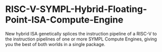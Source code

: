 # RISC-V-SYMPL-Hybrid-Floating-Point-ISA-Compute-Engine
New hybrid ISA genetically splices the instruction pipeline of a RISC-V to the instruction pipelines of one or more SYMPL Compute Engines, giving you the best of both worlds in a single package.
